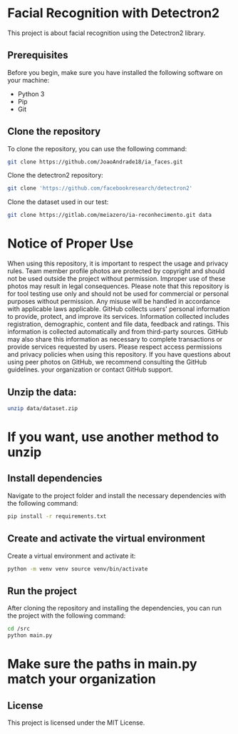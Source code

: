  # Facial Recognition with Detectron2 
 
 This project is about facial recognition using the Detectron2 library. 
 
 ## Prerequisites 
 Before you begin, make sure you have installed the following software on your machine: 
 * Python 3 
 * Pip 
 * Git 
 
 ## Clone the repository 
 To clone the repository, you can use the following command: 
 ```bash
 git clone https://github.com/JoaoAndrade18/ia_faces.git 
 ```
 Clone the detectron2 repository:
 ```bash
 git clone 'https://github.com/facebookresearch/detectron2'
 ```
 Clone the dataset used in our test:
 ```bash
 git clone https://gitlab.com/meiazero/ia-reconhecimento.git data
 ```
 # Notice of Proper Use 
 When using this repository, it is important to respect the usage and privacy rules. Team member profile photos are protected by copyright and should not be used outside the project without 
 permission. Improper use of these photos may result in legal consequences. 
 Please note that this repository is for tool testing use only and should not be used for commercial or personal purposes without permission. Any misuse will be handled in accordance with applicable laws 
 applicable. 
 GitHub collects users' personal information to provide, protect, and improve its services. Information collected includes registration, demographic, content and file data, feedback and 
 ratings. This information is collected automatically and from third-party sources. GitHub may also share this information as necessary to complete transactions or provide services 
 requested by users. 
 Please respect access permissions and privacy policies when using this repository. If you have questions about using peer photos on GitHub, we recommend consulting the GitHub guidelines. 
 your organization or contact GitHub support. 
 
 ## Unzip the data:
 ```bash
 unzip data/dataset.zip
 ```
 # If you want, use another method to unzip
 
 ## Install dependencies 
 Navigate to the project folder and install the necessary dependencies with the following command: 
 ``` bash 
 pip install -r requirements.txt 
 ``` 
 
 ## Create and activate the virtual environment 
 Create a virtual environment and activate it: 
 ``` bash 
 python -m venv venv source venv/bin/activate 
 ```
 
 ## Run the project 
 After cloning the repository and installing the dependencies, you can run the project with the following command: 
 ``` bash 
 cd /src 
 python main.py 
 ```
 # Make sure the paths in main.py match your organization
 
 ## License 
 This project is licensed under the MIT License. 
